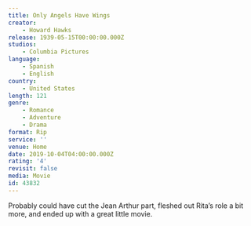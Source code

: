 ```yaml
---
title: Only Angels Have Wings
creator:
    - Howard Hawks
release: 1939-05-15T00:00:00.000Z
studios:
    - Columbia Pictures
language:
    - Spanish
    - English
country:
    - United States
length: 121
genre:
    - Romance
    - Adventure
    - Drama
format: Rip
service: ''
venue: Home
date: 2019-10-04T04:00:00.000Z
rating: '4'
revisit: false
media: Movie
id: 43832
---
```


Probably could have cut the Jean Arthur part, fleshed out Rita’s role a bit more, and ended up with a great little movie.
